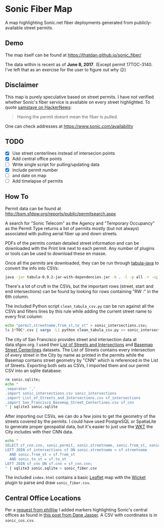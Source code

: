 # Sonic Fiber Map
A map highlighting Sonic.net fiber deployments generated from publicly-available street permits.

## Demo
The map itself can be found at https://thatdan.github.io/sonic_fiber/

The data within is recent as of **June 8, 2017**. (Except permit 17TOC-3140. I've left that as an exercise for the user to figure out why :wink:)

## Disclaimer
This map is purely speculative based on street permits. I have not verified whether Sonic's fiber service is available on every street highlighted.
To quote [samstave on HackerNews](https://news.ycombinator.com/item?id=14427548):
> Having the permit doesnt mean the fiber is pulled.

One can check addresses at https://www.sonic.com/availability

## TODO
- [x] Use street centerlines instead of intersecion points
- [x] Add central office points
- [ ] Write single script for pulling/updating data
- [x] Include permit number
- [ ] and date on map
- [ ] Add timelapse of permits

## How To
Permit data can be found at http://bsm.sfdpw.org/reports/public/permitsearch.aspx

A search for "Sonic Telecom" as the Agency and "Temporary Occupancy" as the Permit Type returns a list of permits mostly (but not always) associated with pulling aerial fiber up and down streets.

PDFs of the permits contain detailed street information and can be downloaded with the Print link next to each permit. Any number of plugins or tools can be used to download these en masse.

Once all the permits are downloaded, they can be run through [tabula-java](https://github.com/tabulapdf/tabula-java) to convert the info into CSVs:
```bash
java -jar tabula-0.9.2-jar-with-dependencies.jar -b . -l -p all -r -u;
```

There's a lot of cruft in the CSVs, but the important rows (street, start and end intersections) can be found by looking for rows containing "RW :" in the 6th column.

The included Python script `clean_tabula_csv.py` can be run against all the CSVs and filters lines by this rule while adding the current street name to every first column:
```bash
echo "permit,streetname,from_st,to_st" > sonic_intersections.csv;
ls 1*TOC*.csv | xargs -L1 python clean_tabula_csv.py >> sonic_intersections.csv;
```

The city of San Francisco provides street and intersection data at data.sfgov.org.
I used their [List of Streets and Intersections](https://data.sfgov.org/Geographic-Locations-and-Boundaries/List-of-Streets-and-Intersections/pu5n-qu5c) and [Basemap Street Centerlines](https://data.sfgov.org/Geographic-Locations-and-Boundaries/San-Francisco-Basemap-Street-Centerlines/7hfy-8sz8) datasets.
The List of Streets contains every intersection of every street in the City by name as printed in the permits while the Basemap contains street geometry by "CNN" which is referenced in the List of Streets.
Exporting both sets as CSVs, I imported them and our permit CSV into an sqlite database:
```bash
rm sonic.sqlite;
echo "
.separator ','
.import sonic_intersections.csv sonic_intersections
.import List_of_Streets_and_Intersections.csv sf_intersections
.import San_Francisco_Basemap_Street_Centerlines.csv sf_cnn
" | sqlite3 sonic.sqlite
```

After importing our CSVs, we can do a few joins to get the geometry of the streets covered by the permits. I could have used PostgreSQL or SpatiaLite to generate proper geospatial data, but it's easier to just use the [WKT](https://en.wikipedia.org/wiki/Well-known_text) the City includes with their CNN data.
```bash
echo "
SELECT sf_cnn.cnn, sonic.permit, sonic.streetname, sonic.from_st, sonic.to_st, sf_cnn.geometry FROM sonic_intersections sonic
LEFT JOIN sf_intersections sf ON sonic.streetname = sf.streetname
  AND sonic.from_st = sf.from_st
  AND sonic.to_st = sf.to_st
LEFT JOIN sf_cnn ON sf.cnn = sf_cnn.cnn;
" | sqlite3 sonic.sqlite > sonic_fiber.csv
```

The included `index.html` contains a basic [Leaflet](https://leafletjs.com) map with the [Wicket](https://github.com/arthur-e/Wicket) plugin to parse and draw `sonic_fiber.csv`.

## Central Office Locations
Per a [request from phillijw](https://github.com/ThatDan/sonic_fiber/issues/1) I added markers highlighting Sonic's central offices as found in [this post from Dane Jasper](https://forums.sonic.net/viewtopic.php?f=10&t=2537&hilit=bonding&sid=439789da503651643b058d62747776b2&start=20#p16177). A CSV with coordinates is in `sonic_cos.csv`.

